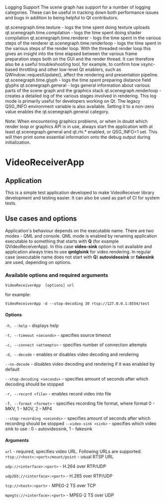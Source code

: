Logging Support
The scene graph has support for a number of logging categories. These can be useful in tracking down both performance issues and bugs in addition to being helpful to Qt contributors.

qt.scenegraph.time.texture - logs the time spent doing texture uploads
qt.scenegraph.time.compilation - logs the time spent doing shader compilation
qt.scenegraph.time.renderer - logs the time spent in the various steps of the renderer
qt.scenegraph.time.renderloop - logs the time spent in the various steps of the render loop. With the threaded render loop this gives an insight into the time elapsed between the various frame preparation steps both on the GUI and the render thread. It can therefore also be a useful troubleshooting tool, for example, to confirm how vsync-based throttling and other low-level Qt enablers, such as QWindow::requestUpdate(), affect the rendering and presentation pipeline.
qt.scenegraph.time.glyph - logs the time spent preparing distance field glyphs
qt.scenegraph.general - logs general information about various parts of the scene graph and the graphics stack
qt.scenegraph.renderloop - creates a detailed log of the various stages involved in rendering. This log mode is primarily useful for developers working on Qt.
The legacy QSG_INFO environment variable is also available. Setting it to a non-zero value enables the qt.scenegraph.general category.

Note: When encountering graphics problems, or when in doubt which render loop or graphics API is in use, always start the application with at least qt.scenegraph.general and qt.rhi.* enabled, or QSG_INFO=1 set. This will then print some essential information onto the debug output during initialization.

# VideoReceiverApp
 
## Application
 
This is a simple test application developed to make VideoReceiver library development and testing easier. It can also be used as part of CI for system tests.
 
## Use cases and options
 
Application's behaviour depends on the executable name. There are two modes - QML and console. QML mode is enabled by renaming application executable to something that starts with **Q** (for example QVideoReceiverApp). In this case **video-sink** option is not available and application always tries to use **qmlglsink** for video rendering. In regular case (executable name does not start with **Q**) **autovideosink** or **fakesink** are used, depending on options.
 
### Available options and required arguments
 ```VideoReceiverApp  [options] url```
 
for example:
 
 ```VideoReceiverApp -d --stop-decoding 30 rtsp://127.0.0.1:8554/test```
 
#### Options
 ```-h, --help``` - displays help
 
 ```-t, --timeout <seconds>``` - specifies source timeout
 
 ```-c, --connect <attempts>``` - specifies number of connection attempts
 
 ```-d, --decode``` - enables or disables video decoding and rendering
 
 ```--no-decode``` - disables video decoding and rendering if it was enabled by default
 
 ```--stop-decoding <seconds>``` - specifies amount of seconds after which decoding should be stopped
 
 ```-r, --record <file>```  - enables record video into file
 
 ```-f, --format <format>``` - specifies recording file format, where format 0 - MKV, 1 - MOV, 2 - MP4
 
 ```--stop-recording <seconds>``` - specifies amount of seconds after which recording should be stopped
  ```--video-sink <sink>``` - specifies which video sink to use : 0 - autovideosink, 1 - fakesink
 
#### Arguments
 ```url``` - required, specifies video URL.
  Following URLs are supported:
  ```rtsp://<host>:<port>/mount/point``` - usual RTSP URL
 
 ```udp://<interface>:<port>``` - H.264 over RTP/UDP
 
 ```udp265://<interface>:<port>``` - H.265 over RTP/UDP
 
 ```tcp://<host>:<port>``` - MPEG-2 TS over TCP
 
 ```mpegts://<interface>:<port>``` - MPEG-2 TS over UDP
 
